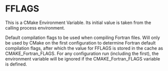   

# FFLAGS  
This is a CMake Environment Variable. Its initial value is taken from
the calling process environment.  

Default compilation flags to be used when compiling Fortran files. Will only
be used by CMake on the first configuration to determine Fortran default
compilation flags, after which the value for FFLAGS is stored in the cache
as CMAKE_Fortran_FLAGS. For any configuration
run (including the first), the environment variable will be ignored if
the CMAKE_Fortran_FLAGS variable is defined.  

